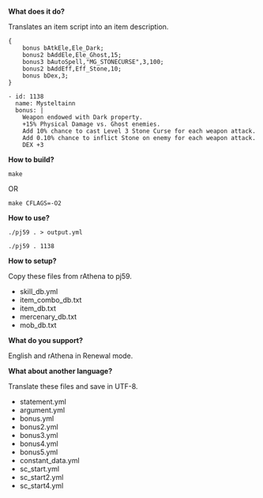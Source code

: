 **What does it do?**

Translates an item script into an item description.

```
{
    bonus bAtkEle,Ele_Dark;
    bonus2 bAddEle,Ele_Ghost,15;
    bonus3 bAutoSpell,"MG_STONECURSE",3,100;
    bonus2 bAddEff,Eff_Stone,10;
    bonus bDex,3;
}
```

```
- id: 1138
  name: Mysteltainn
  bonus: |
    Weapon endowed with Dark property.
    +15% Physical Damage vs. Ghost enemies.
    Add 10% chance to cast Level 3 Stone Curse for each weapon attack.
    Add 0.10% chance to inflict Stone on enemy for each weapon attack.
    DEX +3
```

**How to build?**

```make```

OR

```make CFLAGS=-O2```

**How to use?**

```./pj59 . > output.yml```

```./pj59 . 1138```

**How to setup?**

Copy these files from rAthena to pj59.

* skill_db.yml
* item_combo_db.txt
* item_db.txt
* mercenary_db.txt
* mob_db.txt

**What do you support?**

English and rAthena in Renewal mode.

**What about another language?**

Translate these files and save in UTF-8.

 * statement.yml
 * argument.yml
 * bonus.yml
 * bonus2.yml
 * bonus3.yml
 * bonus4.yml
 * bonus5.yml
 * constant_data.yml
 * sc_start.yml
 * sc_start2.yml
 * sc_start4.yml

